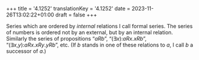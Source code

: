 +++
title = '4.1252'
translationKey = '4.1252'
date = 2023-11-26T13:02:22+01:00
draft = false
+++

Series which are ordered by <em>internal</em> relations I call formal series.
The series of numbers is ordered not by an external, but by an internal relation.
Similarly the series of propositions “<span class="mathmode"><var>aRb</var></span>”,
“<span class="mathmode"><span class="quant">(<span class="symbol">∃</span><var>x</var>):</span><var>aRx</var><span class="mathrel">.</span><var>xRb</var></span>”,
“<span class="mathmode"><span class="quant">(<span class="symbol">∃</span><var>x</var>,<var>y</var>):</span><var>aRx</var><span class="mathrel">.</span><var>xRy</var><span class="mathrel">.</span><var>yRb</var></span>”, etc.
(If <span class="mathmode"><var>b</var></span> stands in one of these relations to <span class="mathmode"><var>a</var></span>, I call <span class="mathmode"><var>b</var></span> a successor of <span class="mathmode"><var>a</var></span>.)
